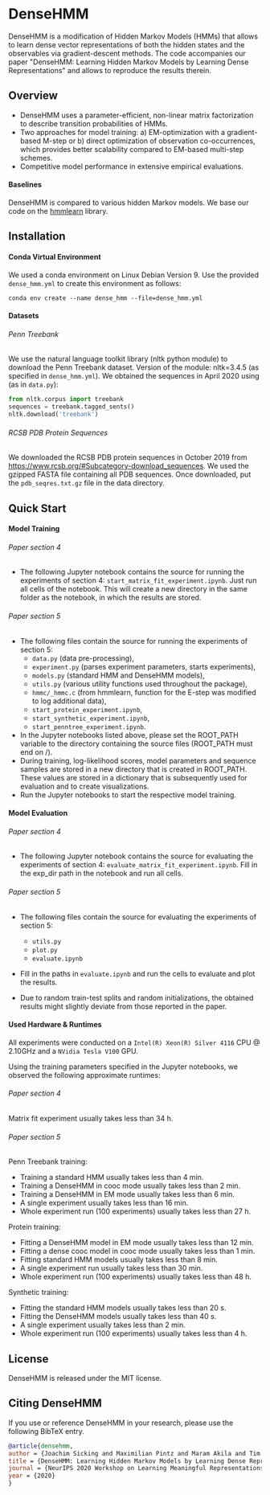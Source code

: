 # DenseHMM

DenseHMM is a modification of Hidden Markov Models (HMMs) that allows to learn dense vector representations of both the hidden states and the observables via gradient-descent methods. The code accompanies our paper "DenseHMM: Learning Hidden Markov Models by Learning Dense Representations" and allows to reproduce the results therein.

## Overview

* DenseHMM uses a parameter-efficient, non-linear matrix factorization to describe transition probabilities of HMMs.
* Two approaches for model training: a) EM-optimization with a gradient-based M-step or b) direct optimization of observation co-occurrences, which provides better scalability compared to EM-based multi-step schemes.
* Competitive model performance in extensive empirical evaluations.

#### Baselines

DenseHMM is compared to various hidden Markov models. We base our code on the [hmmlearn](https://github.com/hmmlearn/hmmlearn) library.

## Installation

#### Conda Virtual Environment

We used a conda environment on Linux Debian Version 9. Use the provided `dense_hmm.yml` to create this environment as follows:

`conda env create --name dense_hmm --file=dense_hmm.yml`

#### Datasets

###### Penn Treebank

We use the natural language toolkit library (nltk python module) to download the Penn Treebank dataset.
Version of the module: nltk=3.4.5 (as specified in `dense_hmm.yml`).
We obtained the sequences in April 2020 using (as in `data.py`):

```python
from nltk.corpus import treebank
sequences = treebank.tagged_sents()
nltk.download('treebank')
```

###### RCSB PDB Protein Sequences

We downloaded the RCSB PDB protein sequences in October 2019 from https://www.rcsb.org/#Subcategory-download_sequences. We used the gzipped FASTA file containing all PDB sequences. Once downloaded, put the `pdb_seqres.txt.gz` file in the data directory. 


## Quick Start

#### Model Training

###### Paper section 4

- The following Jupyter notebook contains the source for running the experiments of section 4: `start_matrix_fit_experiment.ipynb`. Just run all cells of the notebook. This will create a new directory in the same folder as the notebook, in which the results are stored.

###### Paper section 5

- The following files contain the source for running the experiments of section 5:
  - `data.py` (data pre-processing),
  - `experiment.py` (parses experiment parameters, starts experiments),
  - `models.py` (standard HMM and DenseHMM models),
  - `utils.py` (various utility functions used throughout the package),
  - `hmmc/_hmmc.c` (from hmmlearn, function for the E-step was modified to log additional data),
  - `start_protein_experiment.ipynb`,
  - `start_synthetic_experiment.ipynb`,
  - `start_penntree_experiment.ipynb`.
- In the Jupyter notebooks listed above, please set the ROOT_PATH variable to the directory containing the source files (ROOT_PATH must end on /).
- During training, log-likelihood scores, model parameters and sequence samples are stored in a new directory that is created in ROOT_PATH. These values are stored in a dictionary that is subsequently used for evaluation and to create visualizations.
- Run the Jupyter notebooks to start the respective model training.

#### Model Evaluation

###### Paper section 4

- The following Jupyter notebook contains the source for evaluating the experiments of section 4: `evaluate_matrix_fit_experiment.ipynb`. Fill in the exp_dir path in the notebook and run all cells.

###### Paper section 5

- The following files contain the source for evaluating the experiments of section 5:
  - `utils.py`
  - `plot.py`
  - `evaluate.ipynb`

- Fill in the paths in `evaluate.ipynb` and run the cells to evaluate and plot the results.

- Due to random train-test splits and random initializations, the obtained results might slightly deviate from those reported in the paper.

#### Used Hardware & Runtimes

All experiments were conducted on a `Intel(R) Xeon(R) Silver 4116` CPU @ 2.10GHz and a `NVidia Tesla V100` GPU.

Using the training parameters specified in the Jupyter notebooks, we observed the following approximate runtimes:

###### Paper section 4

Matrix fit experiment usually takes less than 34 h.

###### Paper section 5

Penn Treebank training:

- Training a standard HMM usually takes less than 4 min.
- Training a DenseHMM in cooc mode usually takes less than 2 min.
- Training a DenseHMM in EM mode usually takes less than 6 min.
- A single experiment usually takes less than 16 min.
- Whole experiment run (100 experiments) usually takes less than 27 h.

Protein training:
- Fitting a DenseHMM model in EM mode usually takes less than 12 min.
- Fitting a dense cooc model in cooc mode usually takes less than 1 min.
- Fitting standard HMM models usually takes less than 8 min.
- A single experiment run usually takes less than 30 min.
- Whole experiment run (100 experiments) usually takes less than 48 h.

Synthetic training:
- Fitting the standard HMM models usually takes less than 20 s.
- Fitting the DenseHMM models usually takes less than 40 s.
- A single experiment usually takes less than 2 min.
- Whole experiment run (100 experiments) usually takes less than 4 h.

## License

DenseHMM is released under the MIT license.

## Citing DenseHMM

If you use or reference DenseHMM in your research, please use the following BibTeX entry.

```BibTeX
@article{densehmm,
author = {Joachim Sicking and Maximilian Pintz and Maram Akila and Tim Wirtz},
title = {DenseHMM: Learning Hidden Markov Models by Learning Dense Representations},
journal = {NeurIPS 2020 Workshop on Learning Meaningful Representations of Life (LMRL)}
year = {2020}
}
```

